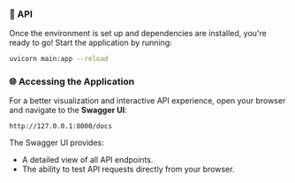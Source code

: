 ### 🔌 API

Once the environment is set up and dependencies are installed, you're ready to go! Start the application by running:  

```bash
uvicorn main:app --reload
```

### 🌐 Accessing the Application

For a better visualization and interactive API experience, open your browser and navigate to the **Swagger UI**:

```text
http://127.0.0.1:8000/docs
```

The Swagger UI provides:

- A detailed view of all API endpoints.
- The ability to test API requests directly from your browser.
